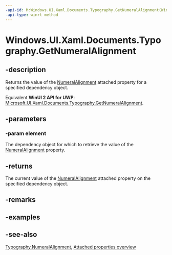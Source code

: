 ```yaml
---
-api-id: M:Windows.UI.Xaml.Documents.Typography.GetNumeralAlignment(Windows.UI.Xaml.DependencyObject)
-api-type: winrt method
---
```


<!-- Method syntax
public Windows.UI.Xaml.FontNumeralAlignment GetNumeralAlignment(Windows.UI.Xaml.DependencyObject element)
-->

# Windows.UI.Xaml.Documents.Typography.GetNumeralAlignment

## -description
Returns the value of the [NumeralAlignment](typography_numeralalignment.md) attached property for a specified dependency object.

Equivalent **WinUI 2 API for UWP**: [Microsoft.UI.Xaml.Documents.Typography.GetNumeralAlignment](/windows/winui/api/microsoft.ui.xaml.documents.typography.getnumeralalignment).

## -parameters
### -param element
The dependency object for which to retrieve the value of the [NumeralAlignment](typography_numeralalignment.md) property.

## -returns
The current value of the [NumeralAlignment](typography_numeralalignment.md) attached property on the specified dependency object.

## -remarks

## -examples

## -see-also

[Typography.NumeralAlignment](typography_numeralalignment.md), [Attached properties overview](/windows/uwp/xaml-platform/attached-properties-overview)

